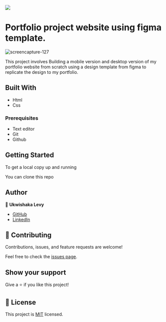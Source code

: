 ![](https://img.shields.io/badge/Microverse-blueviolet)

# Portfolio project website using figma template.

![screencapture-127](https://user-images.githubusercontent.com/87197412/149185796-5cc2b484-4a31-4768-9fe4-0fe433917f50.png)


This project involves Building a mobile version and desktop version of my portfolio website from scratch using a design template from figma to replicate the design to my portfolio.

## Built With

- Html
- Css

### Prerequisites

- Text editor
- Git
- Github

## Getting Started

To get a local copy up and running

  You can clone this repo

## Author

👤 **Ukwishaka Levy**

- [GitHub](https://github.com/levy002)
- [LinkedIn](https://www.linkedin.com/in/levy-ukwishaka-405391223)

## 🤝 Contributing

Contributions, issues, and feature requests are welcome!

Feel free to check the [issues page](.../).

## Show your support

Give a ⭐️ if you like this project!

## 📝 License

This project is [MIT](./MIT.md) licensed.
